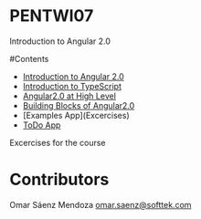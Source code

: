 # PENTWI07
Introduction to Angular 2.0

#Contents
* [Introduction to Angular 2.0](Excercises\Tutorial_Folders\01-Introduction_to_Angular2)
* [Introduction to TypeScript](Excercises\Tutorial_Folders\02-Introduction_to_TypeScript)
* [Angular2.0 at High Level](Excercises\Tutorial_Folders\03-Angular2_at_High_Level)
* [Building Blocks of Angular2.0](Excercises\Tutorial_Folders\04-Building_Blocks_of_Angular2)
* [Examples App](Excercises\)
* [ToDo App](TodoApp)



Excercises for the course
# Contributors
Omar Sáenz Mendoza
omar.saenz@softtek.com


